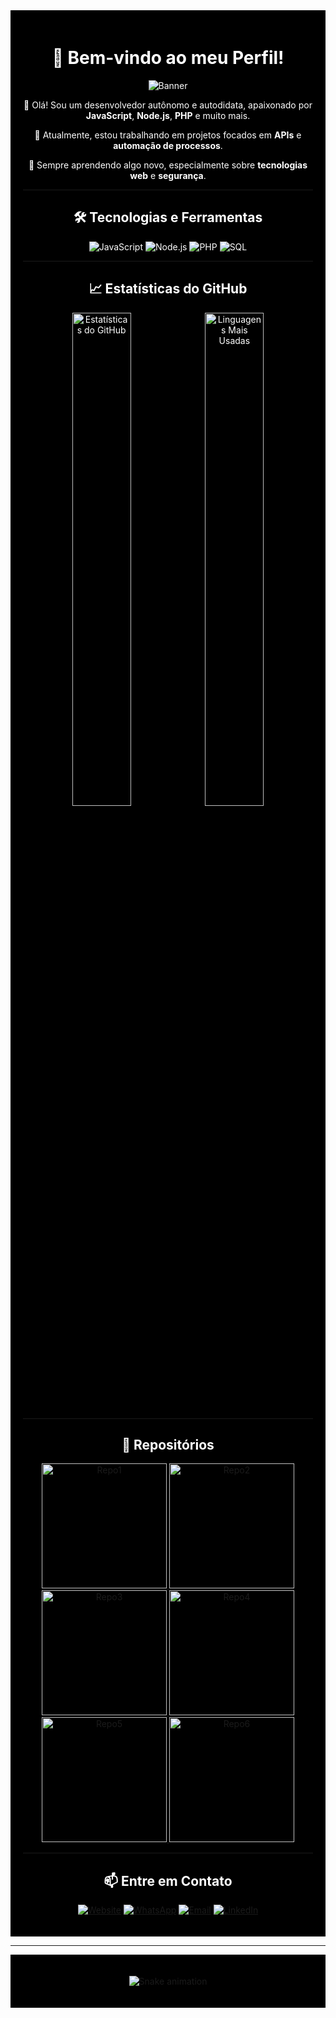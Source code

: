 <div align="center" style="background-color:black; padding:20px; color:white;">

# 🖤 Bem-vindo ao meu Perfil!

![Banner](https://via.placeholder.com/800x200.png?text=Bem-vindo+ao+meu+GitHub+Profile&bg=000000&fg=ffffff)

👋 Olá! Sou um desenvolvedor autônomo e autodidata, apaixonado por **JavaScript**, **Node.js**, **PHP** e muito mais.

🔭 Atualmente, estou trabalhando em projetos focados em **APIs** e **automação de processos**.

🌱 Sempre aprendendo algo novo, especialmente sobre **tecnologias web** e **segurança**.

---

## 🛠️ Tecnologias e Ferramentas

![JavaScript](https://img.shields.io/badge/JavaScript-323330?style=for-the-badge&logo=javascript&logoColor=white)
![Node.js](https://img.shields.io/badge/Node.js-339933?style=for-the-badge&logo=nodedotjs&logoColor=white)
![PHP](https://img.shields.io/badge/PHP-777BB4?style=for-the-badge&logo=php&logoColor=white)
![SQL](https://img.shields.io/badge/SQL-4479A1?style=for-the-badge&logo=mysql&logoColor=white)

---

## 📈 Estatísticas do GitHub

<div align="center">
  <img src="https://github-readme-stats.vercel.app/api?username=andreluizboanergersshow_icons=true&theme=dark&hide_border=true&count_private=true" alt="Estatísticas do GitHub" width="45%" />
  <img src="https://github-readme-stats.vercel.app/api/top-langs/?username=andreluizboanergers&layout=compact&theme=dark&hide_border=true" alt="Linguagens Mais Usadas" width="45%" />
</div>

---

## 📂 Repositórios

<div align="center">
  <a href="https://github.com/seu_usuario/repo1">
    <img src="https://github-readme-stats.vercel.app/api/pin/?username=andreluizboanergers&repo=repo1&theme=dark" alt="Repo1" width="200" />
  </a>
  <a href="https://github.com/seu_usuario/repo2">
    <img src="https://github-readme-stats.vercel.app/api/pin/?username=andreluizboanergers&repo=repo2&theme=dark" alt="Repo2" width="200" />
  </a>
  <a href="https://github.com/seu_usuario/repo3">
    <img src="https://github-readme-stats.vercel.app/api/pin/?username=andreluizboanergers&repo=repo3&theme=dark" alt="Repo3" width="200" />
  </a>
  <a href="https://github.com/seu_usuario/repo4">
    <img src="https://github-readme-stats.vercel.app/api/pin/?username=andreluizboanergers&repo=repo3&theme=dark" alt="Repo4" width="200" />
  </a>
  <a href="https://github.com/seu_usuario/repo5">
    <img src="https://github-readme-stats.vercel.app/api/pin/?username=andreluizboanergers&repo=repo3&theme=dark" alt="Repo5" width="200" />
  </a>
  <a href="https://github.com/seu_usuario/repo6">
    <img src="https://github-readme-stats.vercel.app/api/pin/?username=andreluizboanergers&repo=repo3&theme=dark" alt="Repo6" width="200" />
  </a>
  <!-- Adicione mais repositórios conforme necessário -->
</div>

---

## 📫 Entre em Contato

[![Website](https://img.shields.io/badge/Website-000000?style=for-the-badge&logo=About.me&logoColor=white)](https://www.algweb.com.br)
[![WhatsApp](https://img.shields.io/badge/WhatsApp-25D366?style=for-the-badge&logo=whatsapp&logoColor=white)](https://wa.me/5516988655532)
[![Email](https://img.shields.io/badge/Email-D14836?style=for-the-badge&logo=gmail&logoColor=white)](mailto:contato@algweb.com.br)
[![LinkedIn](https://img.shields.io/badge/LinkedIn-0077B5?style=for-the-badge&logo=linkedin&logoColor=white)](https://www.linkedin.com/in/andre-luiz-790599182/)

</div>

---

<div align="center" style="background-color:black; padding:20px;">

![Snake animation](https://github.com/seu_usuario/seu_usuario/blob/output/github-contribution-grid-snake.svg)

</div>
